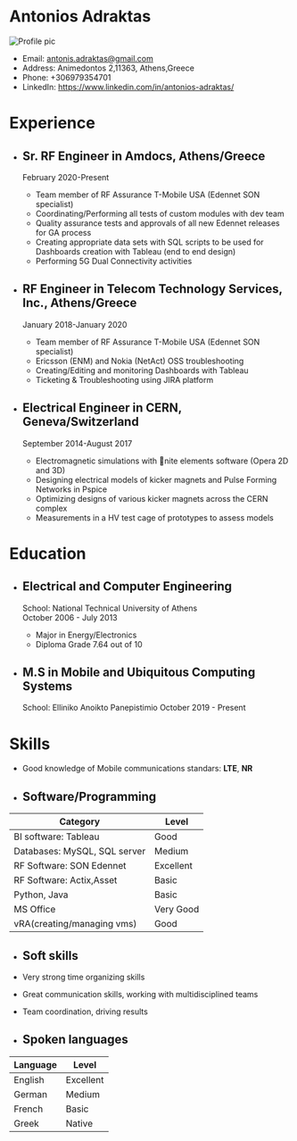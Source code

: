 # **Antonios Adraktas**
![Profile pic](https://avatars2.githubusercontent.com/u/72402130?s=400&u=77f795cade6044700d388f97871a33751a0d1bfa&v=4)
* Email: antonis.adraktas@gmail.com
* Address: Animedontos 2,11363, Athens,Greece
* Phone: +306979354701
* LinkedIn: https://www.linkedin.com/in/antonios-adraktas/

# **Experience**
  - ## Sr. RF Engineer in Amdocs, Athens/Greece
       February 2020-Present
       
    - Team member of RF Assurance T-Mobile USA (Edennet SON specialist)   
    - Coordinating/Performing all tests of custom modules with dev team
    - Quality assurance tests and approvals of all new Edennet releases for GA process
    - Creating appropriate data sets with SQL scripts to be used for Dashboards creation
with Tableau (end to end design)
    - Performing 5G Dual Connectivity activities
    
  - ## RF Engineer in Telecom Technology Services, Inc., Athens/Greece
       January 2018-January 2020
       
    - Team member of RF Assurance T-Mobile USA (Edennet SON specialist)   
    - Ericsson (ENM) and Nokia (NetAct) OSS troubleshooting
    - Creating/Editing and monitoring Dashboards with Tableau
    - Ticketing & Troubleshooting using JIRA platform
    
- ## Electrical Engineer in CERN, Geneva/Switzerland
     September 2014-August 2017
       
    - Electromagnetic simulations with 􀁾nite elements software (Opera 2D and 3D)   
    - Designing electrical models of kicker magnets and Pulse Forming Networks in
Pspice
    - Optimizing designs of various kicker magnets across the CERN complex
    - Measurements in a HV test cage of prototypes to assess models    
    
# **Education**
  - ## Electrical and Computer Engineering
       School: National Technical University of Athens  
       October 2006 - July 2013
       
       - Major in Energy/Electronics
       - Diploma Grade 7.64 out of 10
       
  - ## M.S in Mobile and Ubiquitous Computing Systems
       School: Elliniko Anoikto Panepistimio 
       October 2019 - Present
       
 # **Skills**  
  - Good knowledge of Mobile communications standars: **LTE**, **NR**
  
 - ## Software/Programming  
 Category | Level
------------ | -------------
 BI software: Tableau  | Good
 Databases: MySQL, SQL server | Medium
 RF Software: SON Edennet  | Excellent
 RF Software: Actix,Asset  | Basic
 Python, Java   | Basic
 MS Office   | Very Good
 vRA(creating/managing vms) | Good
 
- ## Soft skills
 - Very strong time organizing skills
 - Great communication skills, working with multidisciplined teams
 - Team coordination, driving results
 
 - ## Spoken languages
  Language | Level
------------ | -------------
 English | Excellent
 German  | Medium
 French  | Basic
 Greek   | Native
 


